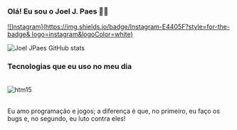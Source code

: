 ### Olá! Eu sou o Joel J. Paes 🙋‍♂️


[![Instagram](https://img.shields.io/badge/Instagram-E4405F?style=for-the-badge&
logo=instagram&logoColor=white)](https://www.instagram.com/yualpaes)

![Joel JPaes GitHub stats](https://github-readme-stats.vercel.app/api?username=JoelJPaes&show_icons=true&theme=merko)


### Tecnologias que eu uso no meu dia

<div style="display: inline_block"><br/>
<img align="center" alt="htm15" src="https://img.shields.io/badge/Python-3776AB?style=for-the-badge&logo=python&logoColor=white" />
</div><br/>

Eu amo programação e jogos; a diferença é que, no primeiro, eu faço os bugs e, no segundo, eu luto contra eles!
